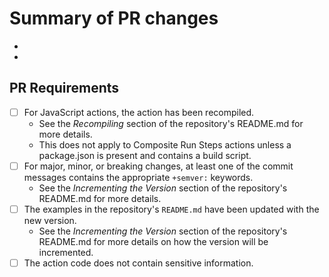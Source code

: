 # Summary of PR changes

-
-

## PR Requirements
- [ ] For JavaScript actions, the action has been recompiled.  
  - See the *Recompiling* section of the repository's README.md for more details.
  - This does not apply to Composite Run Steps actions unless a package.json is present and contains a build script.
- [ ] For major, minor, or breaking changes, at least one of the commit messages contains the appropriate `+semver:` keywords.
  - See the *Incrementing the Version* section of the repository's README.md for more details.
- [ ] The examples in the repository's `README.md` have been updated with the new version.  
  - See the *Incrementing the Version* section of the repository's README.md for more details on how the version will be incremented.
- [ ] The action code does not contain sensitive information.
